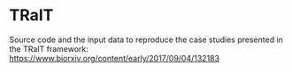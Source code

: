 # TRaIT
Source code and the input data to reproduce the case studies presented in the TRaIT framework: https://www.biorxiv.org/content/early/2017/09/04/132183
